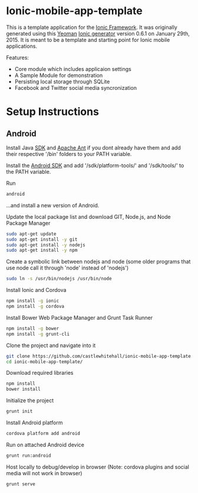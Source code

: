 # Ionic-mobile-app-template

This is a template application for the [Ionic Framework](http://ionicframework.com/). It was originally generated using this [Yeoman](http://yeoman.io/) [Ionic generator](https://github.com/diegonetto/generator-ionic) version 0.6.1 on January 29th, 2015. It is meant to be a template and starting point for Ionic mobile applications.

Features:
* Core module which includes applicaion settings
* A Sample Module for demonstration
* Persisting local storage through SQLite
* Facebook and Twitter social media syncronization


# Setup Instructions

## Android

Install Java [SDK](http://www.oracle.com/technetwork/java/javase/downloads/jdk8-downloads-2133151.html) and [Apache Ant](http://mirror.tcpdiag.net/apache//ant/binaries/apache-ant-1.9.4-bin.zip) if you dont already have them and add their respective '/bin' folders to your PATH variable.

Install the [Android SDK](http://developer.android.com/sdk/index.html) and add '/sdk/platform-tools/' and '/sdk/tools/' to the PATH variable.

Run
```bash
android
```
...and install a new version of Android.



Update the local package list and download GIT, Node.js, and Node Package Manager

```bash
sudo apt-get update
sudo apt-get install -y git
sudo apt-get install -y nodejs
sudo apt-get install -y npm
```

Create a symbolic link between nodejs and node (some older programs that use node call it through 'node' instead of 'nodejs')

```bash
sudo ln -s /usr/bin/nodejs /usr/bin/node
```

Install Ionic and Cordova
```bash
npm install -g ionic
npm install -g cordova
```


Install Bower Web Package Manager and Grunt Task Runner

```bash
npm install -g bower
npm install -g grunt-cli
```


Clone the project and navigate into it

```bash
git clone https://github.com/castlewhitehall/ionic-mobile-app-template.git
cd ionic-mobile-app-template/
```


Download required libraries

```bash
npm install
bower install
```


Initialize the project

```bash
grunt init
```


Install Android platform

```bash
cordova platform add android
```


Run on attached Android device


```bash
grunt run:android
```

Host locally to debug/develop in browser (Note: cordova plugins and social media will not work in browser)


```bash
grunt serve
```


